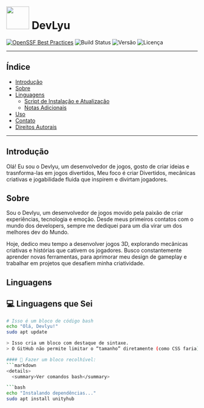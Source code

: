 # <img src="https://raw.githubusercontent.com/nvm-sh/nvm/master/logo.svg" width="60"/> DevLyu

[![OpenSSF Best Practices](https://bestpractices.coreinfrastructure.org/projects/1234/badge)](https://bestpractices.coreinfrastructure.org/projects/1234)
![Build Status](https://img.shields.io/badge/build-passing-brightgreen)
![Versão](https://img.shields.io/badge/version-1.0.0-blue)
![Licença](https://img.shields.io/badge/license-MIT-yellow)

---

## Índice
- [Introdução](#introdução)
- [Sobre](#sobre)
- [Linguagens](#Linguagens)
  - [Script de Instalação e Atualização](#script-de-instalação-e-atualização)
  - [Notas Adicionais](#notas-adicionais)
- [Uso](#uso)
- [Contato](#contato)
- [Direitos Autorais](#direitos-autorais)

---

## Introdução

Olá! Eu sou o Devlyu, um desenvolvedor de jogos, gosto  de criar ideias e trasnforma-las em jogos divertidos,
Meu foco é criar Divertidos, mecânicas criativas e jogabilidade fluida que inspirem e divirtam jogadores.


## Sobre

Sou o Devlyu, um desenvolvedor de jogos movido pela paixão de criar experiências, tecnologia e emoção.
Desde meus primeiros contatos com o mundo dos developers, sempre me dediquei para um dia virar um dos melhores dev do Mundo.

Hoje, dedico meu tempo a desenvolver jogos 3D, explorando mecânicas criativas e histórias que cativem os jogadores.
Busco constantemente aprender novas ferramentas, para  aprimorar meu design de gameplay e trabalhar em projetos que desafiem minha criatividade.



## Linguagens

## 💻 Linguagens que Sei

```bash
# Isso é um bloco de código bash
echo "Olá, Devlyu!"
sudo apt update

> Isso cria um bloco com destaque de sintaxe.  
> O GitHub não permite limitar o “tamanho” diretamente (como CSS faria), mas você pode **usar um bloco recolhível** 👇

#### 🔽 Fazer um bloco recolhível:
```markdown
<details>
  <summary>Ver comandos bash</summary>

```bash
echo "Instalando dependências..."
sudo apt install unityhub






